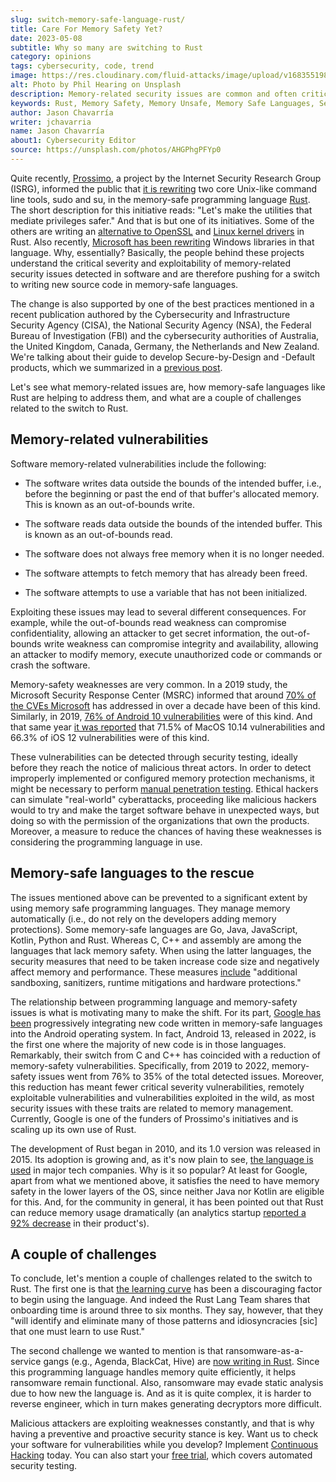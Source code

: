 ```yaml
---
slug: switch-memory-safe-language-rust/
title: Care For Memory Safety Yet?
date: 2023-05-08
subtitle: Why so many are switching to Rust
category: opinions
tags: cybersecurity, code, trend
image: https://res.cloudinary.com/fluid-attacks/image/upload/v1683551984/blog/switch-memory-safe-language-rust/cover_rust.webp
alt: Photo by Phil Hearing on Unsplash
description: Memory-related security issues are common and often critical. To reduce their presence, ongoing projects are writing in memory-safe languages like Rust.
keywords: Rust, Memory Safety, Memory Unsafe, Memory Safe Languages, Secure By Design, Android, Google, Ethical Hacking, Pentesting
author: Jason Chavarría
writer: jchavarria
name: Jason Chavarría
about1: Cybersecurity Editor
source: https://unsplash.com/photos/AHGPhgPFYp0
---
```


Quite recently,
[Prossimo](https://www.memorysafety.org/about/),
a project by the Internet Security Research Group (ISRG),
informed the public
that [it is rewriting](https://www.memorysafety.org/blog/sudo-and-su/)
two core Unix-like command line tools,
sudo and su,
in the memory-safe programming language [Rust](https://www.rust-lang.org/).
The short description for this initiative reads:
"Let's make the utilities that mediate privileges safer."
And that is but one of its initiatives.
Some of the others are writing an [alternative to OpenSSL](https://www.memorysafety.org/initiative/rustls/)
and [Linux kernel drivers](https://www.memorysafety.org/initiative/linux-kernel/)
in Rust.
Also recently,
[Microsoft has been rewriting](https://www.theregister.com/2023/04/27/microsoft_windows_rust/)
Windows libraries in that language.
Why, essentially?
Basically,
the people behind these projects understand the critical severity
and exploitability of memory-related security issues detected in software
and are therefore pushing for a switch
to writing new source code in memory-safe languages.

The change is also supported by one of the best practices
mentioned in a recent publication
authored by the Cybersecurity and Infrastructure Security Agency (CISA),
the National Security Agency (NSA),
the Federal Bureau of Investigation (FBI)
and the cybersecurity authorities of Australia,
the United Kingdom,
Canada,
Germany,
the Netherlands
and New Zealand.
We're talking about their guide
to develop Secure-by-Design and -Default products,
which we summarized in a [previous post](../secure-by-design-and-default/).

Let's see what memory-related issues are,
how memory-safe languages like Rust are helping to address them,
and what are a couple of challenges related to the switch to Rust.

## Memory-related vulnerabilities

Software memory-related vulnerabilities include the following:

- The software writes data outside the bounds of the intended buffer,
  i.e., before the beginning or past the end of that buffer's allocated memory.
  This is known as an out-of-bounds write.

- The software reads data outside the bounds of the intended buffer.
  This is known as an out-of-bounds read.

- The software does not always free memory when it is no longer needed.

- The software attempts to fetch memory that has already been freed.

- The software attempts to use a variable that has not been initialized.

Exploiting these issues may lead to several different consequences.
For example,
while the out-of-bounds read weakness can compromise confidentiality,
allowing an attacker to get secret information,
the out-of-bounds write weakness can compromise integrity and availability,
allowing an attacker to modify memory,
execute unauthorized code or commands
or crash the software.

Memory-safety weaknesses are very common.
In a 2019 study,
the Microsoft Security Response Center (MSRC) informed
that around [70% of the CVEs Microsoft](https://github.com/Microsoft/MSRC-Security-Research/blob/master/presentations/2019_02_BlueHatIL/2019_01%20-%20BlueHatIL%20-%20Trends%2C%20challenge%2C%20and%20shifts%20in%20software%20vulnerability%20mitigation.pdf)
has addressed in over a decade
have been of this kind.
Similarly,
in 2019, [76% of Android 10 vulnerabilities](https://security.googleblog.com/2022/12/memory-safe-languages-in-android-13.html)
were of this kind.
And that same year [it was reported](https://langui.sh/2019/07/23/apple-memory-safety/)
that 71.5% of MacOS 10.14 vulnerabilities
and 66.3% of iOS 12 vulnerabilities were of this kind.

These vulnerabilities can be detected through security testing,
ideally before they reach the notice of malicious threat actors.
In order to detect improperly implemented or configured
memory protection mechanisms,
it might be necessary to perform [manual penetration testing](../../product/mpt/).
Ethical hackers can simulate "real-world" cyberattacks,
proceeding like malicious hackers would
to try and make the target software behave in unexpected ways,
but doing so with the permission of the organizations that own the products.
Moreover,
a measure to reduce the chances of having these weaknesses is
considering the programming language in use.

<div>
<cta-banner
buttontxt="Read more"
link="/solutions/penetration-testing/"
title="Get started with Fluid Attacks' Penetration Testing solution right now"
/>
</div>

## Memory-safe languages to the rescue

The issues mentioned above can be prevented to a significant extent
by using memory safe programming languages.
They manage memory automatically
(i.e., do not rely on the developers adding memory protections).
Some memory-safe languages are Go, Java, JavaScript, Kotlin, Python and Rust.
Whereas C, C++ and assembly are among the languages that lack memory safety.
When using the latter languages,
the security measures that need to be taken increase code size
and negatively affect memory and performance.
These measures [include](https://security.googleblog.com/2022/12/memory-safe-languages-in-android-13.html)
"additional sandboxing, sanitizers, runtime mitigations and hardware protections."

The relationship between programming language and memory-safety issues is
what is motivating many to make the shift.
For its part, [Google has been](https://security.googleblog.com/2022/12/memory-safe-languages-in-android-13.html)
progressively integrating new code written in memory-safe languages
into the Android operating system.
In fact,
Android 13, released in 2022, is the first one
where the majority of new code is in those languages.
Remarkably,
their switch from C and C++ has coincided
with a reduction of memory-safety vulnerabilities.
Specifically,
from 2019 to 2022,
memory-safety issues went from 76% to 35% of the total detected issues.
Moreover,
this reduction has meant fewer critical severity vulnerabilities,
remotely exploitable vulnerabilities
and vulnerabilities exploited in the wild,
as most security issues with these traits are related to memory management.
Currently,
Google is one of the funders of Prossimo's initiatives
and is scaling up its own use of Rust.

The development of Rust began in 2010,
and its 1.0 version was released in 2015.
Its adoption is growing and,
as it's now plain to see,
[the language is used](https://blog.rust-lang.org/inside-rust/2022/04/04/lang-roadmap-2024.html)
in major tech companies.
Why is it so popular?
At least for Google,
apart from what we mentioned above,
it satisfies the need to have memory safety in the lower layers of the OS,
since neither Java nor Kotlin are eligible for this.
And,
for the community in general,
it has been pointed out that Rust can reduce memory usage dramatically
(an analytics startup [reported a 92% decrease](https://www.rust-lang.org/static/pdfs/Rust-Tilde-Whitepaper.pdf)
in their product's).

## A couple of challenges

To conclude,
let's mention a couple of challenges related to the switch to Rust.
The first one is that [the learning curve](https://blog.rust-lang.org/inside-rust/2022/04/04/lang-roadmap-2024.html#Theme-Flatten-the-learning-curve)
has been a discouraging factor to begin using the language.
And indeed the Rust Lang Team shares
that onboarding time is around three to six months.
They say, however,
that they "will identify and eliminate many of those patterns
and idiosyncracies [sic] that one must learn to use Rust."

The second challenge we wanted to mention is
that ransomware-as-a-service gangs (e.g., Agenda, BlackCat, Hive)
are [now writing in Rust](https://www.itpro.com/security/ransomware/368476/why-are-ransomware-gangs-pivoting-to-rust).
Since this programming language handles memory quite efficiently,
it helps ransomware remain functional.
Also,
ransomware may evade static analysis due to how new the language is.
And as it is quite complex,
it is harder to reverse engineer,
which in turn makes generating decryptors more difficult.

Malicious attackers are exploiting weaknesses constantly,
and that is why having a preventive and proactive security stance is key.
Want us to check your software for vulnerabilities while you develop?
Implement [Continuous Hacking](../../services/continuous-hacking/) today.
You can also start your [free trial](https://app.fluidattacks.com/SignUp),
which covers automated security testing.
